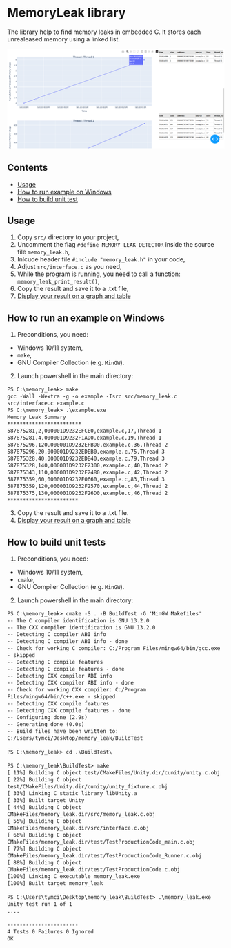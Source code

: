 # MemoryLeak library
The library help to find memory leaks in embedded C.
It stores each unrealeased memory using a linked list.

![Alt text](screen_visualization_heap.png)

## Contents
- [Usage](#usage)
- [How to run example on Windows](#how-to-run-example-on-windows)
- [How to build unit test](#how-to-build-unit-test)

## Usage
1. Copy `src/` directory to your project,
2. Uncomment the flag `#define MEMORY_LEAK_DETECTOR` inside the source file `memory_leak.h`,
3. Inlcude header file `#include "memory_leak.h"` in your code,
4. Adjust `src/interface.c` as you need,
5. While the program is running, you need to call a function: `memory_leak_print_result()`,
6. Copy the result and save it to a .txt file,
7. [Display your result on a graph and table](https://github.com/tymciox/HeapVisualizationEmbedded)

## How to run an example on Windows
1. Preconditions, you need:
- Windows 10/11 system,
- `make`, 
- GNU Compiler Collection (e.g. `MinGW`).

2. Launch powershell in the main directory:
```
PS C:\memory_leak> make
gcc -Wall -Wextra -g -o example -Isrc src/memory_leak.c src/interface.c example.c
PS C:\memory_leak> .\example.exe
Memory Leak Summary
************************
587875281,2,000001D9232EFCE0,example.c,17,Thread 1
587875281,4,000001D9232F1AD0,example.c,19,Thread 1
587875296,120,000001D9232EFBD0,example.c,36,Thread 2
587875296,20,000001D9232EDEB0,example.c,75,Thread 3
587875328,40,000001D9232EDB40,example.c,79,Thread 3
587875328,140,000001D9232F2300,example.c,40,Thread 2
587875343,110,000001D9232F2480,example.c,42,Thread 2
587875359,60,000001D9232F0660,example.c,83,Thread 3
587875359,120,000001D9232F2570,example.c,44,Thread 2
587875375,130,000001D9232F26D0,example.c,46,Thread 2
***********************
```
3. Copy the result and save it to a .txt file. 
4. [Display your result on a graph and table](https://github.com/tymciox/heap_visualization)

## How to build unit tests
1. Preconditions, you need:
- Windows 10/11 system,
- `cmake`, 
- GNU Compiler Collection (e.g. `MinGW`).

2. Launch powershell in the main directory:
```
PS C:\memory_leak> cmake -S . -B BuildTest -G 'MinGW Makefiles'
-- The C compiler identification is GNU 13.2.0
-- The CXX compiler identification is GNU 13.2.0
-- Detecting C compiler ABI info
-- Detecting C compiler ABI info - done
-- Check for working C compiler: C:/Program Files/mingw64/bin/gcc.exe - skipped
-- Detecting C compile features
-- Detecting C compile features - done
-- Detecting CXX compiler ABI info
-- Detecting CXX compiler ABI info - done
-- Check for working CXX compiler: C:/Program Files/mingw64/bin/c++.exe - skipped
-- Detecting CXX compile features
-- Detecting CXX compile features - done
-- Configuring done (2.9s)
-- Generating done (0.0s)
-- Build files have been written to: C:/Users/tymci/Desktop/memory_leak/BuildTest

PS C:\memory_leak> cd .\BuildTest\

PS C:\memory_leak\BuildTest> make
[ 11%] Building C object test/CMakeFiles/Unity.dir/cunity/unity.c.obj
[ 22%] Building C object test/CMakeFiles/Unity.dir/cunity/unity_fixture.c.obj
[ 33%] Linking C static library libUnity.a
[ 33%] Built target Unity
[ 44%] Building C object CMakeFiles/memory_leak.dir/src/memory_leak.c.obj
[ 55%] Building C object CMakeFiles/memory_leak.dir/src/interface.c.obj
[ 66%] Building C object CMakeFiles/memory_leak.dir/test/TestProductionCode_main.c.obj
[ 77%] Building C object CMakeFiles/memory_leak.dir/test/TestProductionCode_Runner.c.obj
[ 88%] Building C object CMakeFiles/memory_leak.dir/test/TestProductionCode.c.obj
[100%] Linking C executable memory_leak.exe
[100%] Built target memory_leak

PS C:\Users\tymci\Desktop\memory_leak\BuildTest> .\memory_leak.exe    
Unity test run 1 of 1
....

-----------------------
4 Tests 0 Failures 0 Ignored
OK
```
